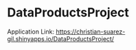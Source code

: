 # DataProductsProject

Application Link: https://christian-suarez-gil.shinyapps.io/DataProductsProject/
